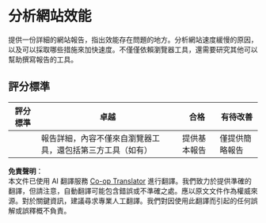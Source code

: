 <!--
CO_OP_TRANSLATOR_METADATA:
{
  "original_hash": "fc09b0fb314a5ab0507ba99216e6a843",
  "translation_date": "2025-08-23T23:47:50+00:00",
  "source_file": "5-browser-extension/3-background-tasks-and-performance/assignment.md",
  "language_code": "hk"
}
-->
# 分析網站效能

提供一份詳細的網站報告，指出效能存在問題的地方。分析網站速度緩慢的原因，以及可以採取哪些措施來加快速度。不僅僅依賴瀏覽器工具，還需要研究其他可以幫助撰寫報告的工具。

## 評分標準

| 評分標準 | 卓越                                                                                                      | 合格                        | 有待改善                     |
| -------- | ---------------------------------------------------------------------------------------------------------- | --------------------------- | ----------------------------- |
|          | 報告詳細，內容不僅來自瀏覽器工具，還包括第三方工具（如有）                                                  | 提供基本報告                | 僅提供簡略報告               |

**免責聲明**：  
本文件已使用 AI 翻譯服務 [Co-op Translator](https://github.com/Azure/co-op-translator) 進行翻譯。我們致力於提供準確的翻譯，但請注意，自動翻譯可能包含錯誤或不準確之處。應以原文文件作為權威來源。對於關鍵資訊，建議尋求專業人工翻譯。我們對因使用此翻譯而引起的任何誤解或誤釋概不負責。